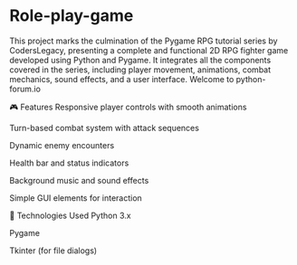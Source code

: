 # Role-play-game
This project marks the culmination of the Pygame RPG tutorial series by CodersLegacy, presenting a complete and functional 2D RPG fighter game developed using Python and Pygame. It integrates all the components covered in the series, including player movement, animations, combat mechanics, sound effects, and a user interface.
Welcome to python-forum.io

🎮 Features
Responsive player controls with smooth animations

Turn-based combat system with attack sequences

Dynamic enemy encounters

Health bar and status indicators

Background music and sound effects

Simple GUI elements for interaction

🧰 Technologies Used
Python 3.x

Pygame

Tkinter (for file dialogs)

